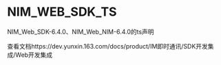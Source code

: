 #  NIM_WEB_SDK_TS

NIM_Web_SDK-6.4.0、NIM_Web_NIM-6.4.0的ts声明

查看文档https://dev.yunxin.163.com/docs/product/IM即时通讯/SDK开发集成/Web开发集成
